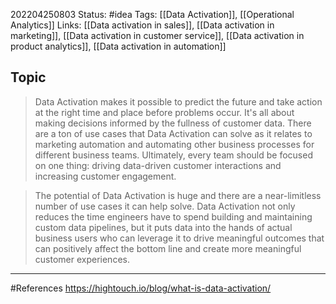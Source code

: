 202204250803
Status: #idea
Tags: [[Data Activation]], [[Operational Analytics]]
Links: [[Data activation in sales]], [[Data activation in marketing]], [[Data activation in customer service]], [[Data activation in product analytics]], [[Data activation in automation]]
## Topic
>Data Activation makes it possible to predict the future and take action at the right time and place before problems occur. It's all about making decisions informed by the fullness of customer data. There are a ton of use cases that Data Activation can solve as it relates to marketing automation and automating other business processes for different business teams. Ultimately, every team should be focused on one thing: driving data-driven customer interactions and increasing customer engagement.

>The potential of Data Activation is huge and there are a near-limitless number of use cases it can help solve. Data Activation not only reduces the time engineers have to spend building and maintaining custom data pipelines, but it puts data into the hands of actual business users who can leverage it to drive meaningful outcomes that can positively affect the bottom line and create more meaningful customer experiences.


___
#References
https://hightouch.io/blog/what-is-data-activation/
